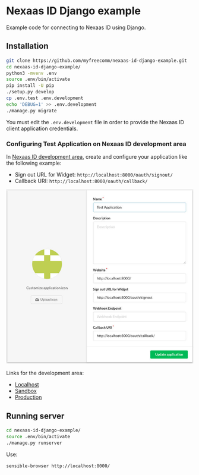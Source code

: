 # Nexaas ID Django example

Example code for connecting to Nexaas ID using Django.

## Installation

```sh
git clone https://github.com/myfreecomm/nexaas-id-django-example.git
cd nexaas-id-django-example/
python3 -mvenv .env
source .env/bin/activate
pip install -U pip
./setup.py develop
cp .env.test .env.development
echo 'DEBUG=1' >> .env.development
./manage.py migrate
```

You must edit the `.env.development` file in order to provide the Nexaas ID
client application credentials.

### Configuring Test Application on Nexaas ID development area

In [Nexaas ID development area](http://localhost:3000/applications), create and
configure your application like the following example:

- Sign out URL for Widget: `http://localhost:8000/oauth/signout/`
- Callback URI: `http://localhost:8000/oauth/callback/`

<div align="center">
  <img alt="Example"
       src="https://github.com/myfreecomm/nexaas-id-django-example/raw/master/nexaas_id_django_example/static/example.jpg" />
</div>

Links for the development area:

- [Localhost](http://localhost:3000/applications)
- [Sandbox](https://sandbox.id.nexaas.com/applications)
- [Production](https://id.nexaas.com/applications)

## Running server

```sh
cd nexaas-id-django-example/
source .env/bin/activate
./manage.py runserver
```

Use:

```sh
sensible-browser http://localhost:8000/
```
